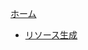 [ホーム](https://github.com/code-onigiri/skygreg-wiki-ja/wiki)
* [リソース生成](https://github.com/code-onigiri/skygreg-wiki-ja/wiki/%E3%83%AA%E3%82%BD%E3%83%BC%E3%82%B9%E7%94%9F%E6%88%90)
